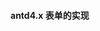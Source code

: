 <!--
 * @Author: GZH
 * @Date: 2021-10-01 20:34:17
 * @LastEditors: GZH
 * @LastEditTime: 2021-10-06 16:54:58
 * @FilePath: \rewrite\React\1-react-components\README.md
 * @Description:
-->

#### antd4.x 表单的实现
